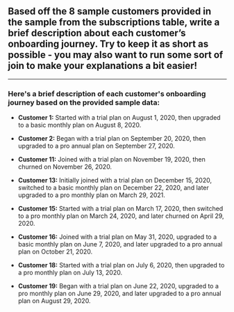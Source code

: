## Based off the 8 sample customers provided in the sample from the subscriptions table, write a brief description about each customer’s onboarding journey. Try to keep it as short as possible - you may also want to run some sort of join to make your explanations a bit easier!
---
### Here's a brief description of each customer's onboarding journey based on the provided sample data:

- **Customer 1:** Started with a trial plan on August 1, 2020, then upgraded to a basic monthly plan on August 8, 2020.

- **Customer 2:** Began with a trial plan on September 20, 2020, then upgraded to a pro annual plan on September 27, 2020.

- **Customer 11:** Joined with a trial plan on November 19, 2020, then churned on November 26, 2020.

- **Customer 13:** Initially joined with a trial plan on December 15, 2020, switched to a basic monthly plan on December 22, 2020, and later upgraded to a pro monthly plan on March 29, 2021.

- **Customer 15:** Started with a trial plan on March 17, 2020, then switched to a pro monthly plan on March 24, 2020, and later churned on April 29, 2020.

- **Customer 16:** Joined with a trial plan on May 31, 2020, upgraded to a basic monthly plan on June 7, 2020, and later upgraded to a pro annual plan on October 21, 2020.

- **Customer 18:** Started with a trial plan on July 6, 2020, then upgraded to a pro monthly plan on July 13, 2020.

- **Customer 19:** Began with a trial plan on June 22, 2020, upgraded to a pro monthly plan on June 29, 2020, and later upgraded to a pro annual plan on August 29, 2020.
